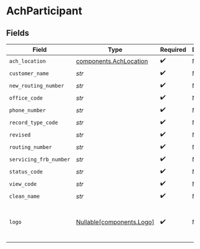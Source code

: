 # AchParticipant


## Fields

| Field                                                                            | Type                                                                             | Required                                                                         | Description                                                                      | Example                                                                          |
| -------------------------------------------------------------------------------- | -------------------------------------------------------------------------------- | -------------------------------------------------------------------------------- | -------------------------------------------------------------------------------- | -------------------------------------------------------------------------------- |
| `ach_location`                                                                   | [components.AchLocation](../../models/components/achlocation.md)                 | :heavy_check_mark:                                                               | N/A                                                                              |                                                                                  |
| `customer_name`                                                                  | *str*                                                                            | :heavy_check_mark:                                                               | N/A                                                                              | Main Street Bank                                                                 |
| `new_routing_number`                                                             | *str*                                                                            | :heavy_check_mark:                                                               | N/A                                                                              | 987654321                                                                        |
| `office_code`                                                                    | *str*                                                                            | :heavy_check_mark:                                                               | N/A                                                                              | 0                                                                                |
| `phone_number`                                                                   | *str*                                                                            | :heavy_check_mark:                                                               | N/A                                                                              | 1234567789                                                                       |
| `record_type_code`                                                               | *str*                                                                            | :heavy_check_mark:                                                               | N/A                                                                              | 1                                                                                |
| `revised`                                                                        | *str*                                                                            | :heavy_check_mark:                                                               | N/A                                                                              | 041921                                                                           |
| `routing_number`                                                                 | *str*                                                                            | :heavy_check_mark:                                                               | N/A                                                                              | 123456789                                                                        |
| `servicing_frb_number`                                                           | *str*                                                                            | :heavy_check_mark:                                                               | N/A                                                                              | 123456789                                                                        |
| `status_code`                                                                    | *str*                                                                            | :heavy_check_mark:                                                               | N/A                                                                              | 1                                                                                |
| `view_code`                                                                      | *str*                                                                            | :heavy_check_mark:                                                               | N/A                                                                              | 1                                                                                |
| `clean_name`                                                                     | *str*                                                                            | :heavy_check_mark:                                                               | N/A                                                                              | Main Street Bank                                                                 |
| `logo`                                                                           | [Nullable[components.Logo]](../../models/components/logo.md)                     | :heavy_check_mark:                                                               | N/A                                                                              | {<br/>"name": "Main Street Bank",<br/>"url": "https://www.mainstreetbank.com/logo.png"<br/>} |